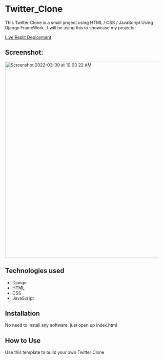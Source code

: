 # Twitter_Clone
This Twitter Clone is a small project using HTML / CSS / JavaScript Using Django FrameWork . I will be using this to showcase my projects!

[Live Replit Deployment](https://twitter-clone-app.mukesh-raj.repl.co/)

<!-- https://twitter-clone-app.mukesh-raj.repl.co/ -->

## Screenshot:
 <img width="643" alt="Screenshot 2022-03-30 at 10 00 22 AM" src="https://user-images.githubusercontent.com/100840426/160757587-a66591e4-e1b6-4598-adc8-1102c02e10b1.png">



## Technologies used

* Django
* HTML
* CSS
* JavaScript

## Installation

No need to install any software. just open up index.html

## How to Use

Use this template to build your own Twitter Clone
